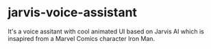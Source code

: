 # jarvis-voice-assistant
It's a voice assitant with cool animated UI based on Jarvis  AI which is insapired from a Marvel Comics character Iron Man.
